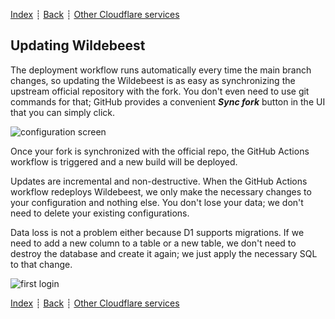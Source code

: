 [Index](../README.md) ┊ [Back](supported-clients.md) ┊ [Other Cloudflare services](other-services.md)

## Updating Wildebeest

The deployment workflow runs automatically every time the main branch changes, so updating the Wildebeest is as easy as synchronizing the upstream official repository with the fork. You don't even need to use git commands for that; GitHub provides a convenient **_Sync fork_** button in the UI that you can simply click.

![configuration screen](https://imagedelivery.net/NkfPDviynOyTAOI79ar_GQ/92ddc9f2-789b-454d-f6ca-2e9011613900/w=500)

Once your fork is synchronized with the official repo, the GitHub Actions workflow is triggered and a new build will be deployed.

Updates are incremental and non-destructive. When the GitHub Actions workflow redeploys Wildebeest, we only make the necessary changes to your configuration and nothing else. You don't lose your data; we don't need to delete your existing configurations.

Data loss is not a problem either because D1 supports migrations. If we need to add a new column to a table or a new table, we don't need to destroy the database and create it again; we just apply the necessary SQL to that change.

![first login](https://imagedelivery.net/NkfPDviynOyTAOI79ar_GQ/51a4767c-5d3d-4075-d17d-b8112432ca00/w=850)

[Index](../README.md) ┊ [Back](supported-clients.md) ┊ [Other Cloudflare services](other-services.md)
